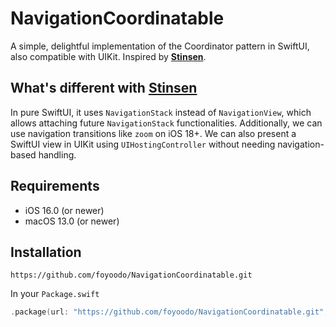 # NavigationCoordinatable

A simple, delightful implementation of the Coordinator pattern in SwiftUI, also compatible with UIKit. Inspired by **[Stinsen](https://github.com/rundfunk47/stinsen)**.

## What's different with [Stinsen](https://github.com/rundfunk47/stinsen)

In pure SwiftUI, it uses `NavigationStack` instead of `NavigationView`, which allows attaching future `NavigationStack` functionalities. Additionally, we can use navigation transitions like `zoom` on iOS 18+. We can also present a SwiftUI view in UIKit using `UIHostingController` without needing navigation-based handling.

## Requirements

- iOS 16.0 (or newer)
- macOS 13.0 (or newer)

## Installation

```
https://github.com/foyoodo/NavigationCoordinatable.git
```

In your `Package.swift`

```swift
.package(url: "https://github.com/foyoodo/NavigationCoordinatable.git", .branch("main"))
```
